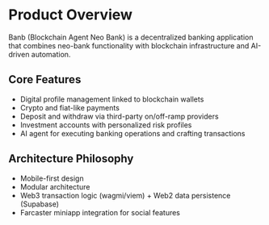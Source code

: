 # Product Overview

Banb (Blockchain Agent Neo Bank) is a decentralized banking application that combines neo-bank functionality with blockchain infrastructure and AI-driven automation.

## Core Features

- Digital profile management linked to blockchain wallets
- Crypto and fiat-like payments
- Deposit and withdraw via third-party on/off-ramp providers
- Investment accounts with personalized risk profiles
- AI agent for executing banking operations and crafting transactions

## Architecture Philosophy

- Mobile-first design
- Modular architecture
- Web3 transaction logic (wagmi/viem) + Web2 data persistence (Supabase)
- Farcaster miniapp integration for social features
